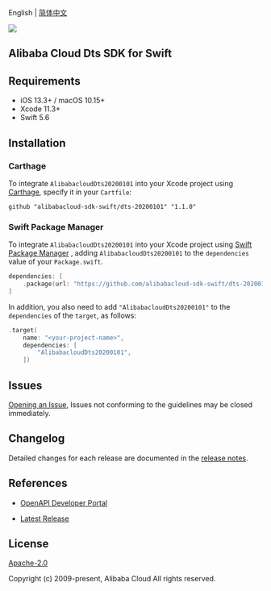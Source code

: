 English | [简体中文](README-CN.md)

![](https://aliyunsdk-pages.alicdn.com/icons/AlibabaCloud.svg)

## Alibaba Cloud Dts SDK for Swift

## Requirements

- iOS 13.3+ / macOS 10.15+
- Xcode 11.3+
- Swift 5.6

## Installation

### Carthage

To integrate `AlibabacloudDts20200101` into your Xcode project using [Carthage](https://github.com/Carthage/Carthage), specify it in your `Cartfile`:

```ogdl
github "alibabacloud-sdk-swift/dts-20200101" "1.1.0"
```

### Swift Package Manager

To integrate `AlibabacloudDts20200101` into your Xcode project using [Swift Package Manager](https://swift.org/package-manager/) , adding `AlibabacloudDts20200101` to the `dependencies` value of your `Package.swift`.

```swift
dependencies: [
    .package(url: "https://github.com/alibabacloud-sdk-swift/dts-20200101.git", from: "1.1.0")
]
```

In addition, you also need to add `"AlibabacloudDts20200101"` to the `dependencies` of the `target`, as follows:

```swift
.target(
    name: "<your-project-name>",
    dependencies: [
        "AlibabacloudDts20200101",
    ])
```

## Issues

[Opening an Issue](https://github.com/alibabacloud-sdk-swift/dts-20200101/issues/new), Issues not conforming to the guidelines may be closed immediately.

## Changelog

Detailed changes for each release are documented in the [release notes](./ChangeLog.txt).

## References

* [OpenAPI Developer Portal](https://next.api.alibabacloud.com/home)
- [Latest Release](https://github.com/alibabacloud-sdk-swift/dts-20200101)

## License

[Apache-2.0](http://www.apache.org/licenses/LICENSE-2.0)

Copyright (c) 2009-present, Alibaba Cloud All rights reserved.
